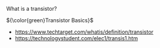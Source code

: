 
What is a transistor? 


${\color{green}Transistor Basics}$
* https://www.techtarget.com/whatis/definition/transistor
* https://technologystudent.com/elec1/transis1.htm


